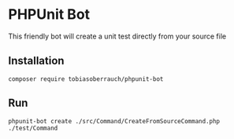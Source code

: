 # PHPUnit Bot

This friendly bot will create a unit test directly from your source file

## Installation

    composer require tobiasoberrauch/phpunit-bot
    
## Run

    phpunit-bot create ./src/Command/CreateFromSourceCommand.php ./test/Command